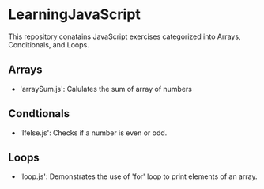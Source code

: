 # LearningJavaScript 
This repository conatains JavaScript exercises categorized into Arrays, Conditionals, and Loops.

## Arrays

- 'arraySum.js': Calulates the sum of array of numbers

## Condtionals

- 'Ifelse.js': Checks if a number is even or odd.

## Loops 

- 'loop.js': Demonstrates the use of 'for' loop to print elements of an array.

